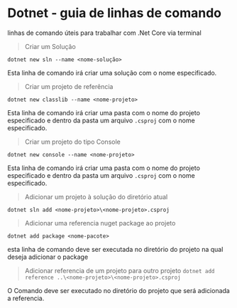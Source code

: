 # Dotnet - guia de linhas de comando

linhas de comando úteis para trabalhar com .Net Core via terminal

> Criar um Solução

`dotnet new sln --name <nome-solução>`

Esta linha de comando irá criar uma solução com o nome especificado.

> Criar um projeto de referência

`dotnet new classlib --name <nome-projeto>`

Esta linha de comando irá criar uma pasta com o nome do projeto especificado e dentro da pasta um arquivo `.csproj` com o nome especificado.

> Criar um projeto do tipo Console

`dotnet new console --name <nome-projeto>`

Esta linha de comando irá criar uma pasta com o nome do projeto especificado e dentro da pasta um arquivo `.csproj` com o nome especificado.


> Adicionar um projeto à solução do diretório atual

`dotnet sln add <nome-projeto>\<nome-projeto>.csproj`

> Adicionar uma referencia nuget package ao projeto

`dotnet add package <nome-pacote>`

esta linha de comando deve ser executada no diretório do projeto na qual deseja adicionar o package

> Adicionar referencia de um projeto para outro projeto
`dotnet add reference ..\<nome-projeto>\<nome-projeto>.csproj`

O Comando deve ser executado no diretório do projeto que será adicionada a referencia.



